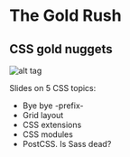 # The Gold Rush
## CSS gold nuggets

![alt tag](http://naknak.me/theGoldRush/assets/home.jpg)

Slides on 5 CSS topics:

* Bye bye -prefix-
* Grid layout
* CSS extensions
* CSS modules
* PostCSS. Is Sass dead?
